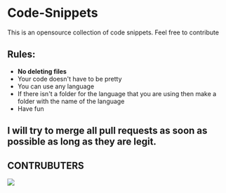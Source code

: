 # Code-Snippets
This is an opensource collection of code snippets. Feel free to contribute

## Rules:
  - **No deleting files** 
  - Your code doesn't have to be pretty
  - You can use any language
  - If there isn't a folder for the language that you are using then make a folder with the name of the language
  - Have fun 

## I will try to merge all pull requests as soon as possible as long as they are legit.

## CONTRUBUTERS
<a href="https://github.com/OWNER/REPO/graphs/contributors">
  <img src="https://contrib.rocks/image?repo=Midway91/Code-Snippets" />
</a>
